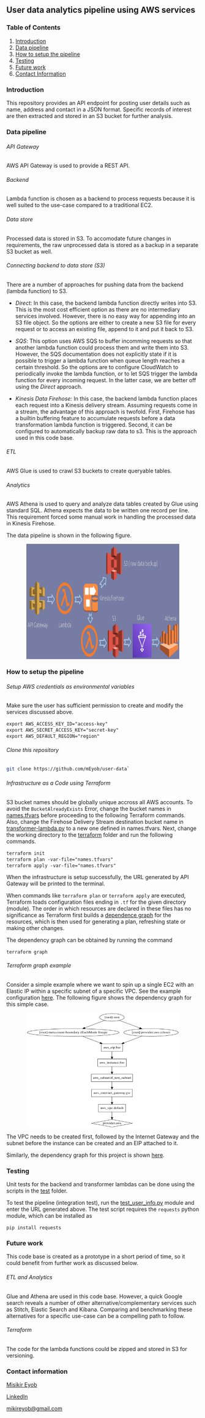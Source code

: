 ## User data analytics pipeline using AWS services

### Table of Contents
1. [Introduction](README.md#introduction)
1. [Data pipeline](README.md#data-pipeline)
1. [How to setup the pipeline](README.md#how-to-setup-the-pipeline)
1. [Testing](README.md#testing)
1. [Future work](README.md#future-work)
1. [Contact Information](README.md#contact-information)


### Introduction
This repository provides an API endpoint for posting user details such as name, address and contact in a JSON format. Specific records of interest are then extracted and stored in an S3 bucket for further analysis.

### Data pipeline 

###### API Gateway
AWS API Gateway is used to provide a REST API.

###### Backend
Lambda function is chosen as a backend to process requests because it is well suited to the use-case compared to a traditional EC2. 

###### Data store
Processed data is stored in S3. To accomodate future changes in requirements, the raw unprocessed data is stored as a backup in a separate S3 bucket as well.
###### Connecting backend to data store (S3)
There are a number of approaches for pushing data from the backend (lambda function) to S3.

- *Direct:* In this case, the backend lambda function directly writes into S3. This is the most cost efficient option as there are no intermediary services involved. However, there is no easy way for appending into an S3 file object. So the options are either to create a new S3 file for every request or to access an existing file, append to it and put it back to S3.

- *SQS*: This option uses AWS SQS to buffer incomming requests so that another lambda function could process them and write them into S3. However, the SQS documentation does not explicitly state if it is possible to trigger a lambda function when queue length reaches a certain threshold. So the options are to configure CloudWatch to periodically invoke the lambda function, or to let SQS trigger the lambda function for every incoming request. In the latter case, we are better off using the *Direct* approach.

- *Kinesis Data Firehose:* In this case, the backend lambda function places each request into a Kinesis delivery stream. Assuming requests come in a stream, the advantage of this approach is twofold. First, Firehose has a builtin buffering feature to accumulate requests before a data transformation lambda function is triggered. Second, it can be configured to automatically backup raw data to s3. This is the approach used in this code base.

###### ETL

AWS Glue is used to crawl S3 buckets to create queryable tables. 

###### Analytics 

AWS Athena is used to query and analyze data tables created by Glue using standard SQL. Athena expects the data to be written one record per line. This requirement forced some manual work in handling the processed data in Kinesis Firehose.

The data pipeline is shown in the following figure.

<center><img src="img/pipeline.png" align="middle" style="width: 400px; height: 300px" /></center>

### How to setup the pipeline
###### Setup AWS credentials as environmental variables

Make sure the user has sufficient permission to create and modify the services discussed above.
```
export AWS_ACCESS_KEY_ID="access-key"
export AWS_SECRET_ACCESS_KEY="secret-key"
export AWS_DEFAULT_REGION="region"
```
###### Clone this repository

```bash
git clone https://github.com/mEyob/user-data`
```

###### Infrastructure as a Code using Terraform

S3 bucket names should be globally unique accross all AWS accounts. To avoid the `BucketAlreadyExists` Error, change the bucket names in [names.tfvars](terraform/names.tfvars) before proceeding to the following Terraform commands. Also, change the Firehose Delivery Stream
destination bucket name in [transformer-lambda.py](src/transformer-lambda.py) to a new 
one defined in names.tfvars.
Next, change the working directory to the [terraform](terraform) folder and run the following commands.

```
terraform init
terraform plan -var-file="names.tfvars"
terraform apply -var-file="names.tfvars"
```

When the infrastructure is setup successfully, the URL generated by API Gateway will be printed to the terminal.

When commands like `terraform plan` or `terraform apply` are executed, Terraform loads configuration files ending in `.tf` for the given directory (module). The order in which resources are declared in these files has no significance as Terraform first builds a [dependence graph](https://www.terraform.io/docs/internals/graph.html) for the resources, which is then used for generating a plan, refreshing state or making other changes.

The dependency graph can be obtained by running the command

```
terraform graph
```

###### Terraform graph example

Consider a simple example where we want to spin up a single EC2 with an Elastic IP  within a specific subnet of a specific VPC. See the example configuration [here](https://registry.terraform.io/providers/hashicorp/aws/latest/docs/resources/eip). The following figure shows the dependency graph for this simple case. 

<center><img src="img/simple-graph.svg" align="middle" style="width: 400px; height: 300px" /></center>

The VPC needs to be created first, followed by the Internet Gateway and the subnet before the instance can be created and an EIP attached to it.

Similarly, the dependency graph for this project is shown [here](img/graph.svg).

### Testing

Unit tests for the backend and transformer lambdas can be done using the scripts in the [test](test) folder. 

To test the pipeline (integration test), run the [test_user_info.py](test/test_user_info.py) module and enter
the URL generated above. The test script requires the `requests` python module, which can be 
installed as 

```
pip install requests
```

### Future work

This code base is created as a prototype in a short period of time, so it could benefit from further work as discussed below.

###### ETL and Analytics

Glue and Athena are used in this code base. However, a quick Google search reveals a number of other alternative/complementary services such as Stitch, Elastic Search and Kibana. Comparing and benchmarking these alternatives for a specific use-case can be a compelling path to follow.

###### Terraform 
The code for the lambda functions could be zipped and stored in S3 for versioning.

### Contact information
[Misikir Eyob](https://meyob.github.io)

[LinkedIn](https://www.linkedin.com/in/misikir-eyob/)

mikireyob@gmail.com
